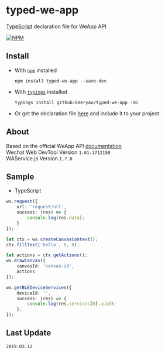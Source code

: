 # typed-we-app
[TypeScript](http://www.typescriptlang.org) declaration file for WeApp API  

[![NPM](https://nodei.co/npm/typed-we-app.png?downloads=true&stars=true)](https://nodei.co/npm/typed-we-app/)

## Install

* With [`npm`](https://www.npmjs.com/) installed  

    ```batch
    npm install typed-we-app --save-dev
    ```

* With [`typings`](https://github.com/typings/typings) installed  

    ```batch
    typings install github:Emeryao/typed-we-app -SG
    ```

* Or get the declaration file [here](./we-app.d.ts) and include it to your project

## About
Based on the official WeApp API [documentation](https://mp.weixin.qq.com/debug/wxadoc/dev/api/)   
Wechat Web DevTool Version `1.01.1712150`  
WAService.js Version `1.7.0`

## Sample
* TypeScript
```typescript
wx.request({
    url: 'request/url',
    success: (res) => {
        console.log(res.data);
    }
});

let ctx = wx.createCanvasContext();
ctx.fillText('hello', 0, 0);

let actions = ctx.getActions();
wx.drawCanvas({
    canvasId: 'canvas-id',
    actions
});

wx.getBLEDeviceServices({
    deviceId: '',
    success: (res) => {
        console.log(res.services[0].uuid);
    },
});
```

## Last Update
`2019.03.12`

